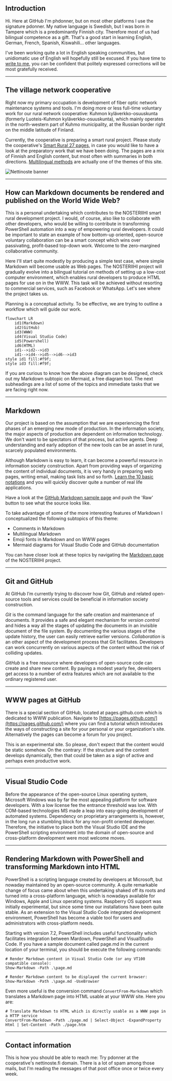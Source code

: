 ## Introduction

Hi. Here at GitHub I'm phdonner, but on most other platforms I use the signature pdonner. My native language is Swedish, but I was born in Tampere which is a predominantly Finnish city. Therefore most of us had bilingual competence as a gift. That's a good start in learning English, German, French, Spanish, Kiswahili... other languages.

I've been working quite a lot in English speaking communities, but unidiomatic use of English will hopefully still be excused. If you have time to [write to me](https://github.com/phdonner/phdonner/blob/main/README.md#contact-information), you can be confident that politely expressed corrections will be most gratefully received.

---

## The village network cooperative

Right now my primary occupation is development of fiber optic network maintenance systems and tools. I'm doing more or less full-time voluntary work for our rural network cooperative: Kuhmon kyläverkko-osuuskunta (formerly Luoteis-Kuhmon kyläverkko-osuuskunta), which mainly operates in the north-western part of Kuhmo municipality, at the Russian border right on the middle latitude of Finland. 

Currently, the cooperative is preparing a smart rural project. Please study the cooperative's [Smart Rural 27 pages](https://nettinoste.fi/wp/category/smart-rural-27/), in case you would like to have a look at the preparatory work that we have been doing. The pages are a mix of Finnish and English content, but most often with summaries in both directions. [Multilingual methods](https://github.com/phdonner/phdonner/blob/main/README.md#multilingual-markdown) are actually one of the themes of this site.

![Nettinoste banner](https://nettinoste.fi/wp/wp-content/uploads/2014/05/copy-header_1260_240.png)

---

## How can Markdown documents be rendered and published on the World Wide Web?

This is a personal undertaking which contributes to the NOSTERIIHI smart rural development project. I would, of course, also like to collaborate with other developers, who would be willing to contribute in transforming PowerShell automation into a way of empowering rural developers. It could be important to state an example of how bottom-up oriented, open-source voluntary collaboration can be a smart concept which wins over passivating, profit-based top-down work. Welcome to the zero-margined collaborative community.

Here I'll start quite modestly by producing a simple test case, where simple Markdown will become usable as Web pages. The NOSTERIIHI project will gradually evolve into a bilingual tutorial on methods of setting up a low-cost computer environment, which enables rural developers to produce HTML pages for use on in the WWW. This task will be achieved without resorting to commercial services, such as Facebook or WhatsApp. Let's see where the project takes us.

Planning is a conceptual activity. To be effective, we are trying to outline a workflow which will guide our work. 

```mermaid
flowchart LR
    id1(Markdown)
    id2(GitHub)
    id3(WWW)
    id4(Visual Studio Code)
    id5(Powershell)
    id6(HTML)
    id1-->id2-->id3
    id1-->id4-->id5-->id6-->id3
style id1 fill:#f9f;
style id3 fill:#f9f;
```

If you are curious to know how the above diagram can be designed, check out my Markdown subtopic on Mermaid, a free diagram tool. The next subheadings are a list of some of the topics and immediate tasks that we are facing right now.

---

## Markdown

Our project is based on the assumption that we are experiencing the first phases of an emerging new mode of production. In the information society, the major aspects of production are dependent on information technology. We don't want to be spectators of that process, but active agents. Deep understanding and early adoption of the new tools can be an asset in rural, scarcely populated environments.

Although Markdown is easy to learn, it can become a powerful resource in information society construction. Apart from providing ways of organizing the content of individual documents, it is very handy in preparing web pages, writing email, making task lists and so forth. [Learn the 10 basic notations](https://www.markdownguide.org/basic-syntax/) and you will quickly discover quite a number of real life applications.

Have a look at the [GitHub Markdown sample page](https://gist.github.com/rt2zz/e0a1d6ab2682d2c47746950b84c0b6ee) and push the 'Raw' button to see what the source looks like.

To take advantage of some of the more interesting features of Markdown I conceptualized the following subtopics of this theme:

* Comments in Markdown
* Multilingual Markdown
* Emoji fonts in Markdown and on WWW pages
* Mermaid diagrams for Visual Studio Code and GitHub documentation

You can have closer look at these topics by navigating the [Markdown page](markdown.md) of the NOSTERIIHI project.

---

## Git and GitHub

At GitHub I’m currently trying to discover how Git, GitHub and related open-source tools and services could be beneficial in information society construction. 

*Git* is the command language for the safe creation and maintenance of documents. It provides a safe and elegant mechanism for _version control_ and hides a way all the stages of updating the documents in an invisible document of the file system. By documenting the various stages of the update history, the user can easily retrieve earlier versions. _Collaboration_ is an other aspect of the development process that Git facilitates. Developers can work concurrently on various aspects of the content without the risk of colliding updates.

*GitHub* is a free resource where developers of open-source code can create and share new content. By paying a modest yearly fee, developers get access to a number of extra features which are not available to the ordinary registered user.

---

## WWW pages at GitHub

There is a special section of GitHub, located at pages.github.com which is dedicated to WWW publication. Navigate to [https://pages.github.com/](https://pages.github.com/) where you can find a tutorial which introduces the ways of constructing a site for your personal or your organization's site. Alternatively the pages can become a forum for you project.

This is an experimental site. So please, don't expect that the content would be static somehow. On the contrary: If the structure and the content develops dynamically, then that could be taken as a sign of active and perhaps even productive work.

---

## Visual Studio Code

Before the appearance of the open-source Linux operating system, Microsoft Windows was by far the most appealing platform for software developers. With a low license fee the entrance threshold was low. With COM-based technologies MS made a leap into easy-going development of automated systems. Dependency on proprietary arrangements is, however, in the long run a stumbling block for any non-profit oriented developer. Therefore, the initiative to place both the Visual Studio IDE and the PowerShell scripting environment into the domain of open-source and cross-platform development were most welcome moves.

---

## Rendering Markdown with PowerShell and transforming Markdown into HTML

PowerShell is a scripting language created by developers at Microsoft, but nowaday maintained by an open-source community. A quite remarkable change of focus came about when this undertaking shaked off its roots and turned into a cross-platform language, which is nowadays available for Windows, Apple and Linux operating systems. Raspberry OS support was initially experimental, but since some time our installations have been quite stable. As an extension to the Visual Studio Code integrated development environment, PowerShell has become a viable tool for users and administrators with cross-platform needs.

Starting with version 7.2, PowerShell includes useful functionality which facilitates integration between Mardown, PowerShell and VisualStudio Code. If you have a sample document called page.md in the current location of your terminal, you should be execute the following commands:

    # Render Markdown content in Visual Studio Code (or any VT100 compatible console):
    Show-Markdown -Path .\page.md
   
    # Render Markdown content to be displayed the current browser:
    Show-Markdown -Path .\page.md -UseBrowser

Even more useful is the conversion command `ConvertFrom-Markdown` which translates a Markdown page into HTML usable at your WWW site. Here you are:

    # Translate Markdown to HTML which is directly usable as a WWW page in a HTTP service
    ConvertFrom-Markdown -Path ./page.md | Select-Object -ExpandProperty Html | Set-Content -Path ./page.htm

---

## Contact information

This is how you should be able to reach me: Try pdonner at the cooperative's nettinoste.fi domain. There is a lot of spam among those mails, but I'm reading the messages of that post office once or twice every week. 

<!---
phdonner/phdonner is a ✨ special ✨ repository because its `README.md` (this file) appears on your GitHub profile.
You can click the Preview link to take a look at your changes.
--->
